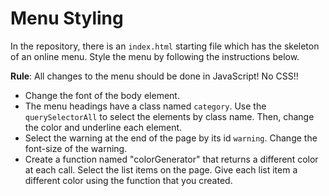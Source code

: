 # Menu Styling 
In the repository, there is an `index.html` starting file which has the skeleton of an online menu. Style the menu by following the instructions below. 

**Rule**: All changes to the menu should be done in JavaScript! No CSS!!

* Change the font of the body element. 
* The menu headings have a class named `category`. Use the `querySelectorAll` to select the elements by class name. Then, change the color and underline each element. 
* Select the warning at the end of the page by its id `warning`. Change the font-size of the warning.
* Create a function named "colorGenerator" that returns a different color at each call. Select the list items on the page. Give each list item a different color using the function that you created.

